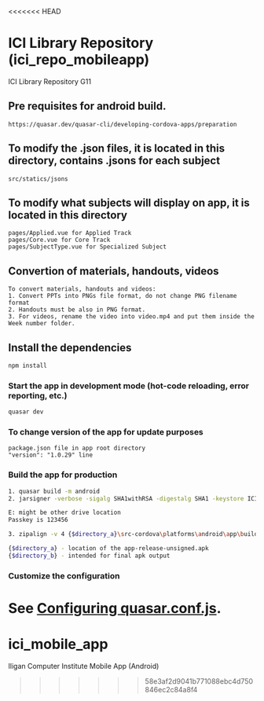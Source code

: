 <<<<<<< HEAD
# ICI Library Repository (ici_repo_mobileapp)

ICI Library Repository G11

## Pre requisites for android build.
```
https://quasar.dev/quasar-cli/developing-cordova-apps/preparation
```
## To modify the .json files, it is located in this directory, contains .jsons for each subject
```
src/statics/jsons
```

## To modify what subjects will display on app, it is located in this directory
```
pages/Applied.vue for Applied Track
pages/Core.vue for Core Track
pages/SubjectType.vue for Specialized Subject
```

## Convertion of materials, handouts, videos
```
To convert materials, handouts and videos:
1. Convert PPTs into PNGs file format, do not change PNG filename format
2. Handouts must be also in PNG format.
3. For videos, rename the video into video.mp4 and put them inside the Week number folder.
```

## Install the dependencies
```bash
npm install
```

### Start the app in development mode (hot-code reloading, error reporting, etc.)
```bash
quasar dev
```
### To change version of the app for update purposes 
```
package.json file in app root directory
"version": "1.0.29" line
```

### Build the app for production
```bash
1. quasar build -m android
2. jarsigner -verbose -sigalg SHA1withRSA -digestalg SHA1 -keystore ICIRepository.keystore {$directory_a}\src-cordova\platforms\android\app\build\outputs\apk\release\app-release-unsigned.apk  ICIRepository

E: might be other drive location
Passkey is 123456

3. zipalign -v 4 {$directory_a}\src-cordova\platforms\android\app\build\outputs\apk\release\app-release-unsigned.apk {$directory_b}\app_releases\ICIRepository_G12_1stQtr_Core-Applied_v1.2.10.apk 

{$directory_a} - location of the app-release-unsigned.apk
{$directory_b} - intended for final apk output
```

### Customize the configuration
See [Configuring quasar.conf.js](https://quasar.dev/quasar-cli/quasar-conf-js).
=======
# ici_mobile_app
Iligan Computer Institute Mobile App (Android)
>>>>>>> 58e3af2d9041b771088ebc4d750846ec2c84a8f4
